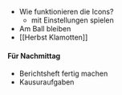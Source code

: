 - Wie funktionieren die Icons?
	- mit Einstellungen spielen 
- Am Ball bleiben
- [[Herbst Klamotten]]
#### Für Nachmittag
- Berichtsheft fertig machen
- Kausuraufgaben
